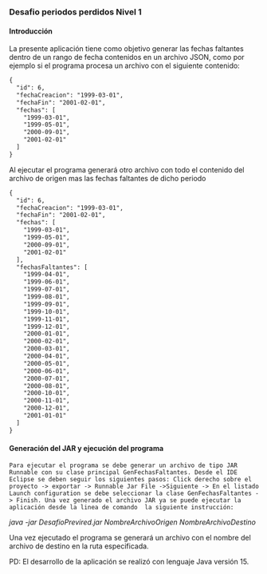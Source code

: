 ### Desafio periodos perdidos Nivel 1

#### Introducción

La presente aplicación tiene como objetivo generar las fechas faltantes dentro de un rango de fecha contenidos en un archivo JSON, como por ejemplo si el programa procesa un archivo con el siguiente contenido:


```html
{
  "id": 6,
  "fechaCreacion": "1999-03-01",
  "fechaFin": "2001-02-01",
  "fechas": [
    "1999-03-01",
    "1999-05-01",
    "2000-09-01",
    "2001-02-01"
  ]
}
```

Al ejecutar el programa generará otro archivo con todo el contenido del archivo de origen mas las fechas faltantes de dicho periodo

```html
{
  "id": 6,
  "fechaCreacion": "1999-03-01",
  "fechaFin": "2001-02-01",
  "fechas": [
    "1999-03-01",
    "1999-05-01",
    "2000-09-01",
    "2001-02-01"
  ],
  "fechasFaltantes": [
    "1999-04-01",
    "1999-06-01",
    "1999-07-01",
    "1999-08-01",
    "1999-09-01",
    "1999-10-01",
    "1999-11-01",
    "1999-12-01",
    "2000-01-01",
    "2000-02-01",
    "2000-03-01",
    "2000-04-01",
    "2000-05-01",
    "2000-06-01",
    "2000-07-01",
    "2000-08-01",
    "2000-10-01",
    "2000-11-01",
    "2000-12-01",
    "2001-01-01"
  ]
}
```

#### Generación del JAR y ejecución del programa

	Para ejecutar el programa se debe generar un archivo de tipo JAR Runnable con su clase principal GenFechasFaltantes. Desde el IDE Eclipse se deben seguir los siguientes pasos: Click derecho sobre el proyecto -> exportar -> Runnable Jar File ->Siguiente -> En el listado Launch configuration se debe seleccionar la clase GenFechasFaltantes -> Finish. Una vez generado el archivo JAR ya se puede ejecutar la aplicación desde la linea de comando  la siguiente instrucción:

*java -jar DesafioPrevired.jar NombreArchivoOrigen NombreArchivoDestino*

Una vez ejecutado el programa se generará un archivo con el nombre del archivo de destino en la ruta especificada.

PD: El desarrollo de la aplicación se realizó con lenguaje Java versión 15.